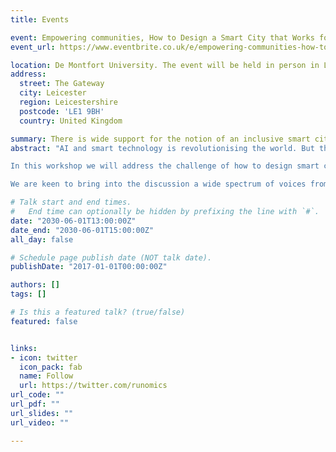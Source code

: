 ```yaml
---
title: Events

event: Empowering communities, How to Design a Smart City that Works for All
event_url: https://www.eventbrite.co.uk/e/empowering-communities-how-to-design-a-smart-city-that-works-for-all-tickets-631553231717

location: De Montfort University. The event will be held in person in Leicester at the Hugh Aston Building Room HU1.51, De Montfort University. All are welcome to attend but we do ask you register in advance.
address:
  street: The Gateway
  city: Leicester
  region: Leicestershire
  postcode: 'LE1 9BH'
  country: United Kingdom

summary: There is wide support for the notion of an inclusive smart city that works for all. This workshop will explore how to make that a reality.
abstract: "AI and smart technology is revolutionising the world. But the advantages are not being universally shared. Some are disadvantaged by digital exclusion or lack of digital skills. AI can also be biased. So, how do we design smart cities that are truly inclusive and work to redress social and economic inequalities rather than exacerbate them?

In this workshop we will address the challenge of how to design smart cities that work for all. We will first reflect on a recent Alan Turing Institute funded project we conducted in Leicester and launch a Community Reporter Smart City toolkit. We will then have some structured group tasks before a concluding panel discussion.

We are keen to bring into the discussion a wide spectrum of voices from national and local government, businesses, charities, academia and community groups."

# Talk start and end times.
#   End time can optionally be hidden by prefixing the line with `#`.
date: "2030-06-01T13:00:00Z"
date_end: "2030-06-01T15:00:00Z"
all_day: false

# Schedule page publish date (NOT talk date).
publishDate: "2017-01-01T00:00:00Z"

authors: []
tags: []

# Is this a featured talk? (true/false)
featured: false


links:
- icon: twitter
  icon_pack: fab
  name: Follow
  url: https://twitter.com/runomics
url_code: ""
url_pdf: ""
url_slides: ""
url_video: ""

---
```

